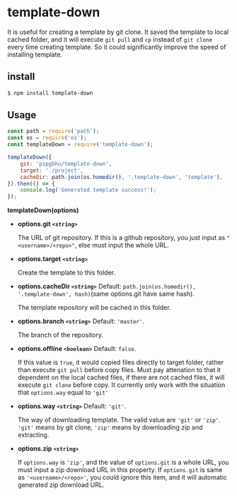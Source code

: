 # template-down

It is useful for creating a template by git clone. It saved the template to local cached folder, and it will execute `git pull` and `cp` instead of `git clone` every time creating template. So it could significantly improve the speed of installing template.

## install

```bash
$ npm install template-down
```

## Usage

```js
const path = require('path');
const os = require('os');
const templateDown = require('template-down');

templateDown({
    git: 'pspgbhu/template-down',
    target: './project',
    cacheDir: path.join(os.homedir(), '.template-down', 'template'),
}).then(() => {
    console.log('Generated template success!');
});
```

**templateDown(options)**

- **options.git `<string>`**

    The URL of git repository. If this is a github repository, you just input as `"<username>/<repo>"`, else must input the whole URL.

- **options.target `<string>`**

    Create the template to this folder.

- **options.cacheDir `<string>`**
    Default: `path.join(os.homedir(), '.template-down', hash)`(same options.git have same hash).

    The template repository will be cached in this folder.

- **options.branch `<string>`**
    Default: `'master'`.

    The branch of the repository.

- **options.offline `<boolean>`**
    Default: `false`.

    If this value is `true`, it would copied files directly to target folder, rather than execute `git pull` before copy files. Must pay attenation to that it dependent on the local cached files, if there are not cached files, it will execute `git clone` before copy. It currently only work with the situation that `options.way` equal to `'git'`

- **options.way `<string>`**
    Default: `'git'`.

    The way of downloading template. The valid value are `'git'` or `'zip'`. `'git'` means by git clone, `'zip'` means by downloading zip and extracting.

- **options.zip `<string>`**

    If `options.way` is `'zip'`, and the value of `options.git` is a whole URL, you must input a zip download URL in this property. If `options.git` is same as `'<username>/<repo>'`, you could ignore this item, and it will automatic generated zip download URL.
